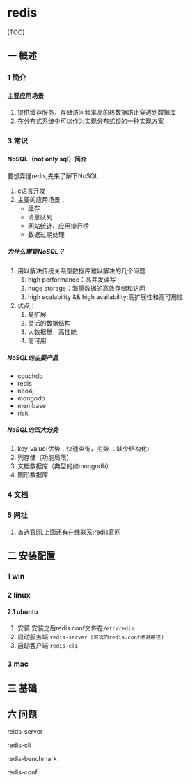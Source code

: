 # redis
[TOC]
## 一 概述
### 1 简介
#### 主要应用场景
1. 提供缓存服务，存储访问频率高的热数据防止穿透到数据库
2. 在分布式系统中可以作为实现分布式锁的一种实现方案

### 3 常识
#### NoSQL（not only sql）简介
要想弄懂redis,先来了解下NoSQL
1. c语言开发
2. 主要的应用场景：
    - 缓存
    - 消息队列
    - 网站统计、应用排行榜
    - 数据过期处理

##### 为什么需要NoSQL？
1. 用以解决传统关系型数据库难以解决的几个问题
    1. high performance：高并发读写
    2. huge storage：海量数据的高效存储和访问
    3. high scalability && high availability:高扩展性和高可用性
2. 优点：
    1. 易扩展
    2. 灵活的数据结构
    3. 大数据量，高性能
    4. 高可用
##### NoSQL的主要产品
- couchdb
- redis
- neo4j
- mongodb
- membase
- riak

##### NoSQL的四大分类
1. key-value(优势：快速查询，劣势 ：缺少结构化)
2. 列存储（功能局限）
3. 文档数据库（典型的如mongodb）
4. 图形数据库

### 4 文档
### 5 网址
1. 首选官网,上面还有在线联系:[redis官网](https://redis.io/)

## 二 安装配置
### 1 win
### 2 linux
#### 2.1 ubuntu
1. 安装
    安装之后redis.conf文件在`/etc/redis`
2. 启动服务端:`redis-server [可选的redis.conf绝对路径]`
3. 启动客户端:`redis-cli`


### 3 mac
## 三 基础
## 六 问题
reids-server

redis-cli

redis-benchmark

redis-conf
